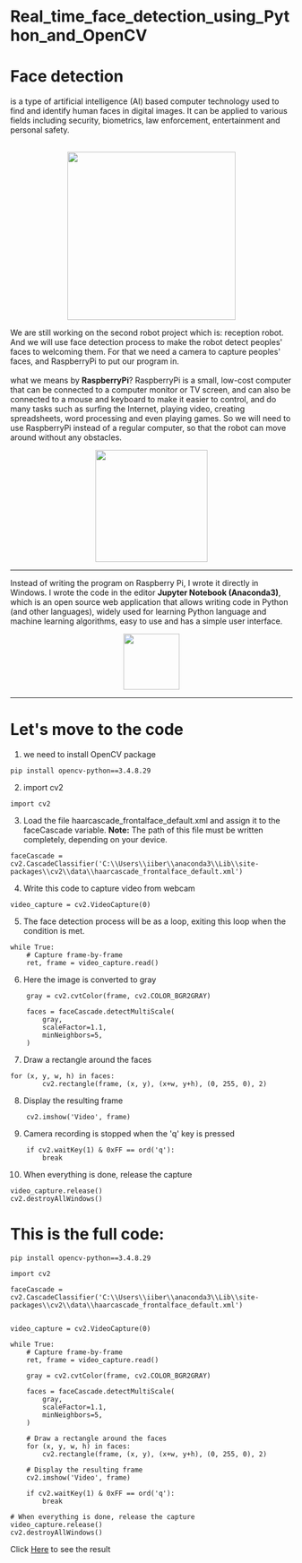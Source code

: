 # Real_time_face_detection_using_Python_and_OpenCV

# Face detection
is a type of artificial intelligence (AI) based computer technology used to find and identify human faces in digital images. It can be applied to various fields including security, biometrics, law enforcement, entertainment and personal safety.
</br>
</br>
<p align="center"><img src="https://user-images.githubusercontent.com/85819577/124750716-7935f100-df2e-11eb-94df-42e614b71f84.png" width="300" height="300" /></p>
We are still working on the second robot project which is: reception robot. And we will use face detection process to make the robot detect peoples' faces to welcoming them. For that we need a camera to capture peoples' faces, and RaspberryPi to put our program in.
</br>
</br>
what we means by <b>RaspberryPi</b>?
RaspberryPi is a small, low-cost computer that can be connected to a computer monitor or TV screen, and can also be connected to a mouse and keyboard to make it easier to control, and do many tasks such as surfing the Internet, playing video, creating spreadsheets, word processing and even playing games.
So we will need to use RaspberryPi instead of a regular computer, so that the robot can move around without any obstacles.
<p align="center"><img src="https://upload.wikimedia.org/wikipedia/commons/f/f1/Raspberry_Pi_4_Model_B_-_Side.jpg" width="200" height="200" /></p>

______________________________________________

Instead of writing the program on Raspberry Pi, I wrote it directly in Windows.
I wrote the code in the editor **Jupyter Notebook (Anaconda3)**, which is an open source web application that allows writing code in Python (and other languages), widely used for learning Python language and machine learning algorithms, easy to use and has a simple user interface.
<p align="center"><img src="https://upload.wikimedia.org/wikipedia/commons/3/38/Jupyter_logo.svg" width="100" height="100" /></p>

______________________________________________

# Let's move to the code


1. we need to install OpenCV package
``` 
pip install opencv-python==3.4.8.29
```
2. import cv2 
```
import cv2
```
3. Load the file haarcascade_frontalface_default.xml and assign it to the faceCascade variable. 
**Note:** The path of this file must be written completely, depending on your device.
```
faceCascade = cv2.CascadeClassifier('C:\\Users\\iiber\\anaconda3\\Lib\\site-packages\\cv2\\data\\haarcascade_frontalface_default.xml')
```

4. Write this code to capture video from webcam
```
video_capture = cv2.VideoCapture(0)
```

5. The face detection process will be as a loop, exiting this loop when the condition is met.

```
while True: 
    # Capture frame-by-frame
    ret, frame = video_capture.read()
```

6. Here the image is converted to gray
```
    gray = cv2.cvtColor(frame, cv2.COLOR_BGR2GRAY)
    
    faces = faceCascade.detectMultiScale(
        gray,
        scaleFactor=1.1,
        minNeighbors=5,
    )
```
7. Draw a rectangle around the faces
```    
for (x, y, w, h) in faces:
        cv2.rectangle(frame, (x, y), (x+w, y+h), (0, 255, 0), 2)
```
8. Display the resulting frame
```
    cv2.imshow('Video', frame)
```
9. Camera recording is stopped when the 'q' key is pressed
```
    if cv2.waitKey(1) & 0xFF == ord('q'):
        break
```

10. When everything is done, release the capture
```
video_capture.release()
cv2.destroyAllWindows()
```



# This is the full code:

```
pip install opencv-python==3.4.8.29

import cv2

faceCascade = cv2.CascadeClassifier('C:\\Users\\iiber\\anaconda3\\Lib\\site-packages\\cv2\\data\\haarcascade_frontalface_default.xml')


video_capture = cv2.VideoCapture(0)

while True: 
    # Capture frame-by-frame
    ret, frame = video_capture.read()

    gray = cv2.cvtColor(frame, cv2.COLOR_BGR2GRAY)

    faces = faceCascade.detectMultiScale(
        gray,
        scaleFactor=1.1,
        minNeighbors=5,
    )

    # Draw a rectangle around the faces
    for (x, y, w, h) in faces:
        cv2.rectangle(frame, (x, y), (x+w, y+h), (0, 255, 0), 2)

    # Display the resulting frame
    cv2.imshow('Video', frame)

    if cv2.waitKey(1) & 0xFF == ord('q'):
        break

# When everything is done, release the capture
video_capture.release()
cv2.destroyAllWindows()
```


Click <a href="https://github.com/iiberu/Real_time_face_detection_using_Python_and_OpenCV/blob/main/face%20detection.mp4">Here</a> to see the result 
